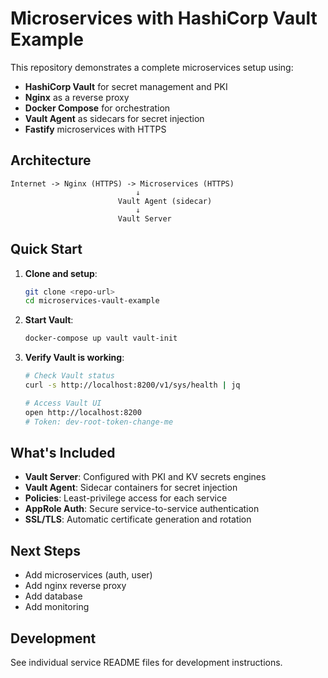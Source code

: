 # Microservices with HashiCorp Vault Example

This repository demonstrates a complete microservices setup using:
- **HashiCorp Vault** for secret management and PKI
- **Nginx** as a reverse proxy
- **Docker Compose** for orchestration
- **Vault Agent** as sidecars for secret injection
- **Fastify** microservices with HTTPS

## Architecture

```
Internet -> Nginx (HTTPS) -> Microservices (HTTPS)
                            ↓
                        Vault Agent (sidecar)
                            ↓
                        Vault Server
```

## Quick Start

1. **Clone and setup**:
   ```bash
   git clone <repo-url>
   cd microservices-vault-example
   ```

2. **Start Vault**:
   ```bash
   docker-compose up vault vault-init
   ```

3. **Verify Vault is working**:
   ```bash
   # Check Vault status
   curl -s http://localhost:8200/v1/sys/health | jq

   # Access Vault UI
   open http://localhost:8200
   # Token: dev-root-token-change-me
   ```

## What's Included

- **Vault Server**: Configured with PKI and KV secrets engines
- **Vault Agent**: Sidecar containers for secret injection
- **Policies**: Least-privilege access for each service
- **AppRole Auth**: Secure service-to-service authentication
- **SSL/TLS**: Automatic certificate generation and rotation

## Next Steps

- Add microservices (auth, user)
- Add nginx reverse proxy
- Add database
- Add monitoring

## Development

See individual service README files for development instructions.
